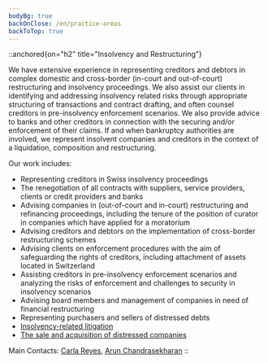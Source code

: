 ```yaml
---
bodyBg: true
backOnClose: /en/practice-areas
backToTop: true
---
```


::anchored{on="h2" title="Insolvency and Restructuring"}

We have extensive experience in representing creditors and debtors in complex domestic and cross-border (in-court and out-of-court) restructuring and insolvency proceedings. We also assist our clients in identifying and addressing insolvency related risks through appropriate structuring of transactions and contract drafting, and often counsel creditors in pre-insolvency enforcement scenarios. We also provide advice to banks and other creditors in connection with the securing and/or enforcement of their claims. If and when bankruptcy authorities are involved, we represent insolvent companies and creditors in the context of a liquidation, composition and restructuring.

Our work includes:

- Representing creditors in Swiss insolvency proceedings
- The renegotiation of all contracts with suppliers, service providers, clients or credit providers and banks
- Advising companies in (out-of-court and in-court) restructuring and refinancing proceedings, including the tenure of the position of curator in companies which have applied for a moratorium
- Advising creditors and debtors on the implementation of cross-border restructuring schemes
- Advising clients on enforcement procedures with the aim of safeguarding the rights of creditors, including attachment of assets located in Switzerland
- Assisting creditors in pre-insolvency enforcement scenarios and analyzing the risks of enforcement and challenges to security in insolvency scenarios
- Advising board members and management of companies in need of financial restructuring
- Representing purchasers and sellers of distressed debts
- [Insolvency-related litigation](/en/practice-areas/litigation-arbitration)
- [The sale and acquisition of distressed companies](/en/practice-areas/ma-private-equity-venture-capital)

Main Contacts: [Carla Reyes](/en/team/cr), [Arun Chandrasekharan](/en/team/ac)
::
